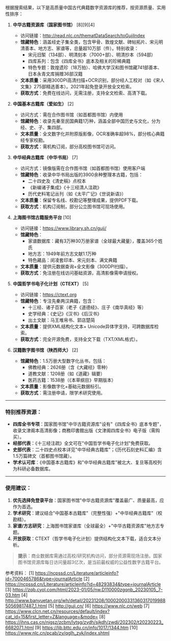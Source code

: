 

根据搜索结果，以下是高质量中国古代典籍数字资源库的推荐，按资源质量、实用性排序：

1. **中华古籍资源库（国家图书馆）** [8][9][4]
   - 访问链接：http://read.nlc.cn/thematDataSearch/toGujiIndex
   - **馆藏特色**：涵盖经史子集全类，包含甲骨、敦煌文献、碑帖拓片、宋元明清善本、地方志、家谱等，总量超10万部（件）。特别收录：
     - 宋元旧椠（134部）、明清刻本（7000+部）、明清抄本（594部）
     - 四库系列：包含《四库全书》底本及相关的珍稀典籍
     - 特色专题：敦煌遗珍（18万拍）、哈佛大学汉和图书馆藏741部善本、日本永青文库捐赠36部汉籍
   - **文本质量**：采用300DPI高清扫描+OCR识别，部分经人工校对（如《宋人文集》275部精选善本）。2021年起免登录开放全文检索。
   - **获取方式**：免费在线访问，无需注册，支持全文检索、高清下载。

2. **中国基本古籍库（爱如生）** [2]
   - 访问方式：需在合作图书馆（如首都图书馆）内使用
   - **馆藏特色**：收录先秦至民国典籍1万种，涵盖全部中国历史与文化，分为经、史、子、集四部。
   - **文本质量**：全文数字化并附原版影像，OCR准确率超98%，部分核心典籍经专家校勘。
   - **获取方式**：需机构订阅，部分高校图书馆可访问。

3. **中华经典古籍库（中华书局）** [7]
   - 访问方式：镜像版需在合作图书馆（如首都图书馆）使用客户端
   - **馆藏特色**：收录中华书局出版的3900余种整理本古籍，包括：
     - 二十四史及《清史稿》点校本
     - 《新编诸子集成》《十三经清人注疏》
     - 历代史料笔记丛刊（如《太平广记》《世说新语》）
   - **文本质量**：保留专名线、校勘记等整理成果，提供PDF下载。
   - **获取方式**：机构订阅制，部分公立图书馆可现场使用。

4. **上海图书馆古籍服务平台** [10]
   - 访问链接：https://www.library.sh.cn/guji/
   - **馆藏特色**：
     - 家谱数据库：藏有3万种30万册家谱（全球最大藏量），覆盖365个姓氏
     - 地方志：1949年前方志文献1.1万种
     - 特色藏品：闵凌套印本、宋元刻本、满文典籍
   - **文本质量**：提供元数据查询+全文影像（300DPI扫描）。
   - **获取方式**：免注册在线访问基础资源，高清影像需申请授权。

5. **中国哲学书电子化计划（CTEXT）** [5]
   - 访问链接：https://ctext.org
   - **馆藏特色**：专注先秦两汉典籍，包含：
     - 十三经、诸子百家（老子《道德经》、庄子《南华真经》等）
     - 史学经典：《史记》《汉书》《后汉书》
     - 出土文献：马王堆帛书、郭店楚简
   - **文本质量**：提供XML结构化文本+ Unicode异体字支持，可跨数据库检索。
   - **获取方式**：完全开源免费，支持全文下载（TXT/XML格式）。

6. **汉籍数字图书馆（陕西师大）** [2]
   - **馆藏特色**：1.5万册大型数字化丛书，包括：
     - 佛教经典：2626册（含《大藏经》零种）
     - 道教文献：1208册（如《道藏》辑要）
     - 医药古籍：1538册（《本草纲目》早期版本）
   - **文本质量**：影像数字化+基础元数据标引。
   - **获取方式**：需注册申请，限学术研究使用。

---

### 特别推荐资源：
- **四库全书专项**：国家图书馆"中华古籍资源库"设有"《四库全书》底本专题"，收录文津阁本高清影像；商務印書館出版《文津阁四库全书》电子版（需购买）。
- **经部代表**：《十三经注疏》全文可在"中国哲学书电子化计划"免费获取。
- **史部代表**：二十四史点校本详见"中华经典古籍库"；《历代石刻史料汇编》含1.5万篇碑文（首都图书馆藏）。
- **学术认可库**：《中国基本古籍库》和"中华经典古籍库"被北大、复旦等高校列为科研必备数据库。

---

### 使用建议：
1. **优先选择免登录平台**：国家图书馆"中华古籍资源库"覆盖最广、质量最高，应作为首选。
2. **学术研究**：建议结合"中国基本古籍库"（完整性强）+"中华经典古籍库"（校勘精）。
3. **家谱/方志研究**：上海图书馆家谱库（全球最全）+"中华古籍资源库"地方志专题。
4. **开放获取**：CTEXT（哲学书电子化计划）提供结构化文本下载，适合文本分析。

> **提示**：商业数据库需通过高校/研究机构访问，部分资源需现场注册。国家图书馆资源库每日访问量超3亿次，是当前最权威的公益性数字古籍平台。 

参考资料：
[1] https://ncpssd.cn/Literature/articleinfo?id=7000465786&type=journalArticle
[2] https://ncpssd.cn/Literature/articleinfo?id=48293834&type=journalArticle
[3] https://zqb.cyol.com/html/2023-01/05/nw.D110000zgqnb_20230105_7-03.htm
[4] http://www.banyuetan.org/wh/detail/20231208/1000200033136031701998850569817487_1.html
[5] http://guji.cn/
[6] https://www.nlc.cn/web
[7] https://www.clcn.net.cn/resources/default/index?cat_id=15&first_letter=Z&language=&mode=
[8] https://ihns.cas.cn/njgsz/zcbm/lytsg/zydh/sjkdh/zwdj/202302/t20230223_6682071.html
[9] https://lib.bttc.edu.cn/info/1017/1344.htm
[10] https://www.nlc.cn/pcab/zy/qglh_zyk/index.shtml